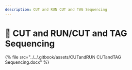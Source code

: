 ```yaml
---
description: CUT and RUN CUT and TAG Sequencing
---
```


# 🔴 CUT and RUN/CUT and TAG Sequencing



{% file src="../../.gitbook/assets/CUTandRUN CUTandTAG Sequencing.docx" %}
